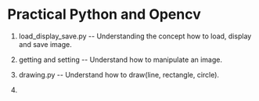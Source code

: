 # Practical Python and Opencv
1.  load_display_save.py -- Understanding the concept how to load, display and save image.

2.  getting and setting -- Understand how to manipulate an image.

3.  drawing.py -- Understand how to draw(line, rectangle, circle).

4.  
